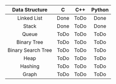 | Data Structure | C | C++ | Python |
|:--------------:|:-:|:---:|:------:|
|Linked List     |Done| ToDo | Done |
|Stack           |Done| ToDo | Done |
|Queue           |ToDo | ToDo | ToDo |
|Binary Tree | ToDo | ToDo | ToDo |
|Binary Search Tree | ToDo | ToDo | ToDo |
|Heap | ToDo | ToDo | ToDo |
|Hashing | ToDo | ToDo | ToDo |
|Graph | ToDo | ToDo | ToDo |
